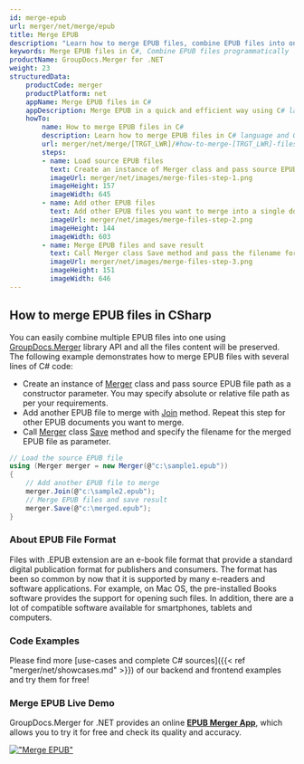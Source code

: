 ```yaml
---
id: merge-epub
url: merger/net/merge/epub
title: Merge EPUB
description: "Learn how to merge EPUB files, combine EPUB files into one file programmatically in C# language using GroupDocs.Merger for .NET library."
keywords: Merge EPUB files in C#, Combine EPUB files programmatically
productName: GroupDocs.Merger for .NET
weight: 23
structuredData:
    productCode: merger
    productPlatform: net
    appName: Merge EPUB files in C#
    appDescription: Merge EPUB in a quick and efficient way using C# language and GroupDocs.Merger for .NET API, without the use of any third-party software like Microsoft or Open Office.
    howTo:
        name: How to merge EPUB files in C# 
        description: Learn how to merge EPUB files in C# language and GroupDocs.Merger for .NET API, without the use of any third-party software like Microsoft or Open Office.
        url: merger/net/merge/[TRGT_LWR]/#how-to-merge-[TRGT_LWR]-files-in-c
        steps:
        - name: Load source EPUB files 
          text: Create an instance of Merger class and pass source EPUB file path as a constructor parameter. You may specify absolute or relative file path as per your requirements. 
          imageUrl: merger/net/images/merge-files-step-1.png
          imageHeight: 157
          imageWidth: 645
        - name: Add other EPUB files
          text: Add other EPUB files you want to merge into a single document with Join method of Merger class.
          imageUrl: merger/net/images/merge-files-step-2.png
          imageHeight: 144
          imageWidth: 603
        - name: Merge EPUB files and save result 
          text: Call Merger class Save method and pass the filename for the resultant EPUB file as parameter.
          imageUrl: merger/net/images/merge-files-step-3.png
          imageHeight: 151
          imageWidth: 646
---
```


## How to merge EPUB files in CSharp

You can easily combine multiple EPUB files into one using [GroupDocs.Merger](https://products.groupdocs.com/merger/net) library API and all the files content will be preserved.
The following example demonstrates how to merge EPUB files with several lines of C# code:

* Create an instance of [Merger](https://reference.groupdocs.com/merger/net/groupdocs.merger/merger) class and pass source EPUB file path as a constructor parameter. You may specify absolute or relative file path as per your requirements.
* Add another EPUB file to merge with [Join](https://reference.groupdocs.com/merger/net/groupdocs.merger/merger/join) method. Repeat this step for other EPUB documents you want to merge.
* Call [Merger](https://reference.groupdocs.com/merger/net/groupdocs.merger/merger) class [Save](https://reference.groupdocs.com/merger/net/groupdocs.merger/merger/save) method and specify the filename for the merged EPUB file as parameter.

```csharp
// Load the source EPUB file
using (Merger merger = new Merger(@"c:\sample1.epub"))
{
    // Add another EPUB file to merge
    merger.Join(@"c:\sample2.epub");
    // Merge EPUB files and save result
    merger.Save(@"c:\merged.epub");
}
```

### About EPUB File Format 

Files with .EPUB extension are an e-book file format that provide a standard digital publication format for publishers and consumers. The format has been so common by now that it is supported by many e-readers and software applications. For example, on Mac OS, the pre-installed Books software provides the support for opening such files. In addition, there are a lot of compatible software available for smartphones, tablets and computers.

### Code Examples

Please find more [use-cases and complete C# sources]({{< ref "merger/net/showcases.md" >}}) of our backend and frontend examples and try them for free!

### Merge EPUB Live Demo 

GroupDocs.Merger for .NET provides an online [**EPUB Merger App**](https://products.groupdocs.app/merger/epub), which allows you to try it for free and check its quality and accuracy.

[!["Merge EPUB"](/merger/net/images/merge/merge-epub.png)](https://products.groupdocs.app/merger/epub)